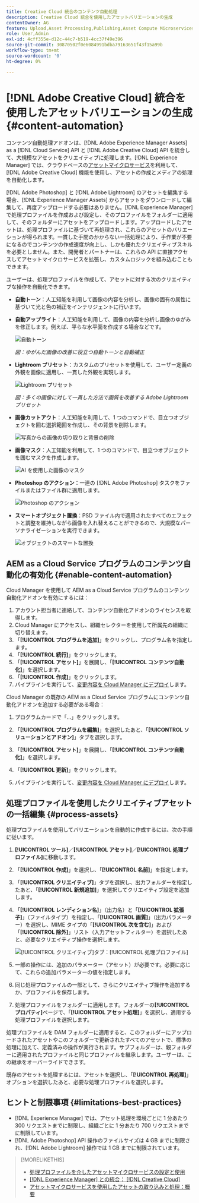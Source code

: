 ```yaml
---
title: Creative Cloud 統合のコンテンツ自動処理
description: Creative Cloud 統合を使用したアセットバリエーションの生成
contentOwner: AG
feature: Upload,Asset Processing,Publishing,Asset Compute Microservices,Workflow
role: User,Admin
exl-id: 4cff355e-d12c-44c7-b519-4cc37f49e396
source-git-commit: 30870502f0e6084991bdba79163651f43f15a99b
workflow-type: tm+mt
source-wordcount: '0'
ht-degree: 0%

---
```


# [!DNL Adobe Creative Cloud] 統合を使用したアセットバリエーションの生成 {#content-automation}

コンテンツ自動処理アドオンは、[!DNL Adobe Experience Manager Assets] as a [!DNL Cloud Service] API と [!DNL Adobe Creative Cloud] API を統合して、大規模なアセットをクリエイティブに処理します。[!DNL Experience Manager] では、クラウドベースの[アセットマイクロサービス](/help/assets/asset-microservices-overview.md)を利用して、[!DNL Adobe Creative Cloud] 機能を使用し、アセットの作成とメディアの処理を自動化します。

[!DNL Adobe Photoshop] と [!DNL Adobe Lightroom] のアセットを編集する場合、[!DNL Experience Manager Assets] からアセットをダウンロードして編集して、再度アップロードする必要はありません。[!DNL Experience Manager] で処理プロファイルを作成および設定し、そのプロファイルをフォルダーに適用して、そのフォルダーにアセットをアップロードします。アップロードしたアセットは、処理プロファイルに基づいて再処理され、これらのアセットのバリエーションが得られます。一貫した手間のかからない一括処理により、手作業が不要になるのでコンテンツの作成速度が向上し、しかも優れたクリエイティブスキルを必要としません。また、開発者とパートナーは、これらの API に直接アクセスしてアセットマイクロサービスを拡張し、カスタムロジックを組み込むこともできます。

ユーザーは、処理プロファイルを作成して、アセットに対する次のクリエイティブな操作を自動化できます。

* **自動トーン**：人工知能を利用して画像の内容を分析し、画像の固有の属性に基づいて光と色の補正をインテリジェントに行います。

* **自動アップライト**：人工知能を利用して、画像の内容を分析し画像のゆがみを修正します。例えば、平らな水平面を作成する場合などです。

   ![自動トーン](/help/assets/assets/content-automation-autotone.png)

   *図：ゆがんだ画像の改善に役立つ自動トーンと自動補正*

* **Lightroom プリセット**：カスタムのプリセットを使用して、ユーザー定義の外観を画像に適用し、一貫した外観を実現します。

   ![Lightroom プリセット](/help/assets/assets/content-automation-lrpresets.png)

   *図：多くの画像に対して一貫した方法で画質を改善する Adobe Lightroom プリセット*

* **画像カットアウト**：人工知能を利用して、1 つのコマンドで、目立つオブジェクトを囲む選択範囲を作成し、その背景を削除します。

   ![写真からの画像の切り取りと背景の削除](/help/assets/assets/content-automation-backgroundremove.png)

* **画像マスク**：人工知能を利用して、1 つのコマンドで、目立つオブジェクトを囲むマスクを作成します。

   ![AI を使用した画像のマスク](/help/assets/assets/content-automation-mask.png)

* **Photoshop のアクション**：一連の [!DNL Adobe Photoshop] タスクをファイルまたはファイル群に適用します。

   ![Photoshop のアクション](/help/assets/assets/content-automation-psactions.png)

* **スマートオブジェクト置換**：PSD ファイル内で適用されたすべてのエフェクトと調整を維持しながら画像を入れ替えることができるので、大規模なパーソナライゼーションを実行できます。

   ![オブジェクトのスマートな置換](/help/assets/assets/content-automation-objectreplace.png)

## AEM as a Cloud Service プログラムのコンテンツ自動化の有効化 {#enable-content-automation}

Cloud Manager を使用して AEM as a Cloud Service プログラムのコンテンツ自動化アドオンを有効にするには：

1. アカウント担当者に連絡して、コンテンツ自動化アドオンのライセンスを取得します。
1. Cloud Manager にアクセスし、組織セレクターを使用して所属先の組織に切り替えます。
1. 「**[!UICONTROL プログラムを追加]**」をクリックし、プログラム名を指定します。
1. 「**[!UICONTROL 続行]**」をクリックします。
1. 「**[!UICONTROL アセット]**」を展開し、「**[!UICONTROL コンテンツ自動化]**」を選択します。
1. 「**[!UICONTROL 作成]**」をクリックします。
1. パイプラインを実行して、[変更内容を Cloud Manager にデプロイ](https://experienceleague.adobe.com/docs/experience-manager-cloud-service/content/implementing/using-cloud-manager/deploy-code.html?lang=ja)します。

Cloud Manager の既存の AEM as a Cloud Service プログラムにコンテンツ自動化アドオンを追加する必要がある場合：

1. プログラムカードで「...」をクリックします。

1. 「**[!UICONTROL プログラムを編集]**」を選択したあと、「**[!UICONTROL ソリューションとアドオン]**」タブを選択します。

1. 「**[!UICONTROL アセット]**」を展開し、「**[!UICONTROL コンテンツ自動化]**」を選択します。
1. 「**[!UICONTROL 更新]**」をクリックします。
1. パイプラインを実行して、[変更内容を Cloud Manager にデプロイ](https://experienceleague.adobe.com/docs/experience-manager-cloud-service/content/implementing/using-cloud-manager/deploy-code.html)します。

## 処理プロファイルを使用したクリエイティブアセットの一括編集 {#process-assets}

処理プロファイルを使用してバリエーションを自動的に作成するには、次の手順に従います。

1. **[!UICONTROL ツール]**／**[!UICONTROL アセット]**／**[!UICONTROL 処理プロファイル]**&#x200B;に移動します。

1. 「**[!UICONTROL 作成]**」を選択し、「**[!UICONTROL 名前]**」を指定します。

1. 「**[!UICONTROL クリエイティブ]**」タブを選択し、出力フォルダーを指定したあと、「**[!UICONTROL 新規追加]**」を選択してクリエイティブ設定を追加します。

1. 「**[!UICONTROL レンディション名]**」（出力名）と「**[!UICONTROL 拡張子]**」（ファイルタイプ）を指定し、「**[!UICONTROL 画質]**」（出力パラメーター）を選択し、MIME タイプの「**[!UICONTROL 次を含む]**」および「**[!UICONTROL 除外]**」リスト（入力アセットフィルター）を選択したあと、必要なクリエイティブ操作を選択します。

   ![[!UICONTROL クリエイティブ]タブ：[!UICONTROL 処理プロファイル]](assets/creative-processing-profile.png)

1. 一部の操作には、追加のパラメーター（アセット）が必要です。必要に応じて、これらの追加パラメーターの値を指定します。

1. 同じ処理プロファイルの一部として、さらにクリエイティブ操作を追加するか、プロファイルを保存します。

1. 処理プロファイルをフォルダーに適用します。フォルダーの&#x200B;**[!UICONTROL プロパティ]**&#x200B;ページで、「**[!UICONTROL アセット処理]**」を選択し、適用する処理プロファイルを選択します。

処理プロファイルを DAM フォルダーに適用すると、このフォルダーにアップロードされたアセットやこのフォルダーで更新されたすべてのアセットで、標準の処理に加えて、定義済みの操作が実行されます。サブフォルダーは、親フォルダーに適用されたプロファイルと同じプロファイルを継承します。ユーザーは、この継承をオーバーライドできます。

既存のアセットを処理するには、アセットを選択し、「**[!UICONTROL 再処理]**」オプションを選択したあと、必要な処理プロファイルを選択します。

## ヒントと制限事項 {#limitations-best-practices}

* [!DNL Experience Manager] では、アセット処理を環境ごとに 1 分あたり 300 リクエストまでに制限し、組織ごとに 1 分あたり 700 リクエストまでに制限しています。
* [!DNL Adobe Photoshop] API 操作のファイルサイズは 4 GB までに制限され、[!DNL Adobe Lightroom] 操作では 1 GB までに制限されています。

>[!MORELIKETHIS]
>
>* [処理プロファイルを介したアセットマイクロサービスの設定と使用](/help/assets/asset-microservices-configure-and-use.md)
>* [ [!DNL Experience Manager] との統合： [!DNL Creative Cloud]](/help/assets/aem-cc-integration-best-practices.md)
>* [アセットマイクロサービスを使用したアセットの取り込みと処理：概要](/help/assets/asset-microservices-overview.md)

